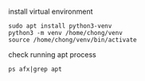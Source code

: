 install virtual environment  
```
sudo apt install python3-venv  
python3 -m venv /home/chong/venv  
source /home/chong/venv/bin/activate  
```
check running apt process
```
ps afx|grep apt
```
